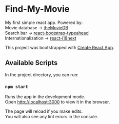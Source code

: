 # Find-My-Movie

My first simple react app.
Powered by: <br/>
Movie database -> [theMovieDB](https://www.themoviedb.org/) <br/>
Search bar -> [react-bootstrap-typeahead](https://github.com/ericgio/react-bootstrap-typeahead) <br/>
Internationalization -> [react-i18next](https://github.com/i18next/react-i18next)

This project was bootstrapped with [Create React App](https://github.com/facebook/create-react-app).

## Available Scripts

In the project directory, you can run:

### `npm start`

Runs the app in the development mode.<br>
Open [http://localhost:3000](http://localhost:3000) to view it in the browser.

The page will reload if you make edits.<br>
You will also see any lint errors in the console.
